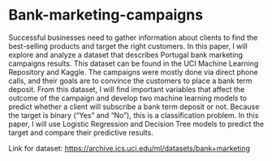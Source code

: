# Bank-marketing-campaigns

Successful businesses need to gather information about clients to find the best-selling products
and target the right customers. In this paper, I will explore and analyze a dataset that describes
Portugal bank marketing campaigns results. This dataset can be found in the UCI Machine
Learning Repository and Kaggle. The campaigns were mostly done via direct phone calls, and
their goals are to convince the customers to place a bank term deposit. From this dataset, I will
find important variables that affect the outcome of the campaign and develop two machine
learning models to predict whether a client will subscribe a bank term deposit or not. Because the
target is binary (“Yes” and “No”), this is a classification problem. In this paper, I will use
Logistic Regression and Decision Tree models to predict the target and compare their predictive
results.

Link for dataset: https://archive.ics.uci.edu/ml/datasets/bank+marketing

